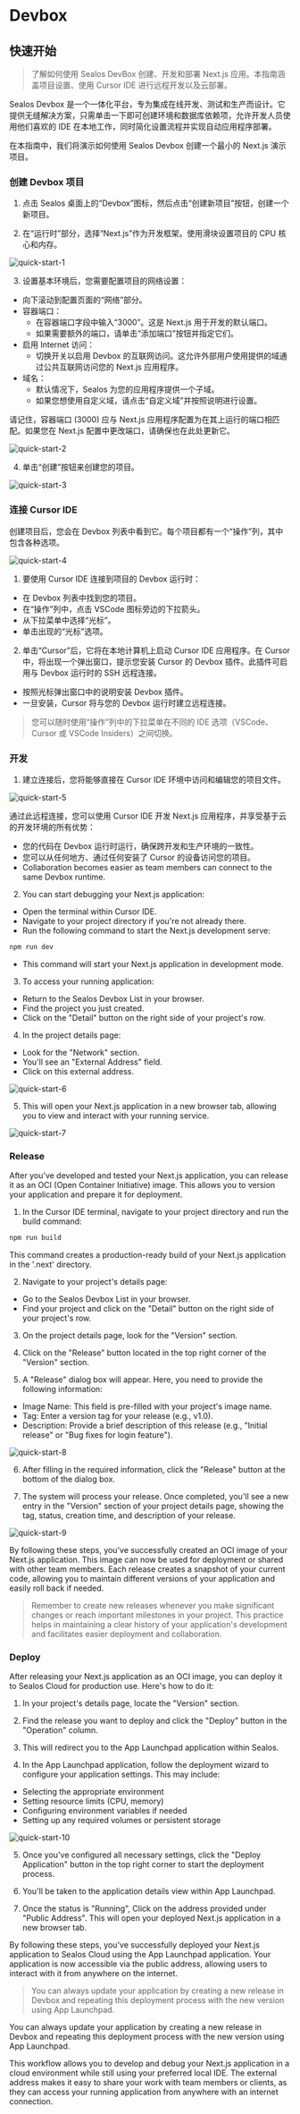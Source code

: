 # Devbox

## 快速开始

> 了解如何使用 Sealos DevBox 创建、开发和部署 Next.js 应用。本指南涵盖项目设置、使用 Cursor IDE 进行远程开发以及云部署。

Sealos Devbox 是一个一体化平台，专为集成在线开发、测试和生产而设计。它提供无缝解决方案，只需单击一下即可创建环境和数据库依赖项，允许开发人员使用他们喜欢的
IDE 在本地工作，同时简化设置流程并实现自动应用程序部署。

在本指南中，我们将演示如何使用 Sealos Devbox 创建一个最小的 Next.js 演示项目。

### 创建 Devbox 项目

1. 点击 Sealos 桌面上的“Devbox”图标，然后点击“创建新项目”按钮，创建一个新项目。

2. 在“运行时”部分，选择“Next.js”作为开发框架。使用滑块设置项目的 CPU 核心和内存。

![quick-start-1](./images/quick-start-1.png)

3. 设置基本环境后，您需要配置项目的网络设置：

- 向下滚动到配置页面的“网络”部分。
- 容器端口：
    - 在容器端口字段中输入“3000”。这是 Next.js 用于开发的默认端口。
    - 如果需要额外的端口，请单击“添加端口”按钮并指定它们。
- 启用 Internet 访问：
    - 切换开关以启用 Devbox 的互联网访问。这允许外部用户使用提供的域通过公共互联网访问您的 Next.js 应用程序。
- 域名：
    - 默认情况下，Sealos 为您的应用程序提供一个子域。
    - 如果您想使用自定义域，请点击“自定义域”并按照说明进行设置。

请记住，容器端口 (3000) 应与 Next.js 应用程序配置为在其上运行的端口相匹配。如果您在 Next.js 配置中更改端口，请确保也在此处更新它。

![quick-start-2](./images/quick-start-2.png)

4. 单击“创建”按钮来创建您的项目。

![quick-start-3](./images/quick-start-3.png)

### 连接 Cursor IDE

创建项目后，您会在 Devbox 列表中看到它。每个项目都有一个“操作”列，其中包含各种选项。

![quick-start-4](./images/quick-start-4.png)

1. 要使用 Cursor IDE 连接到项目的 Devbox 运行时：

- 在 Devbox 列表中找到您的项目。
- 在“操作”列中，点击 VSCode 图标旁边的下拉箭头。
- 从下拉菜单中选择“光标”。
- 单击出现的“光标”选项。

2. 单击“Cursor”后，它将在本地计算机上启动 Cursor IDE 应用程序。在 Cursor 中，将出现一个弹出窗口，提示您安装 Cursor 的 Devbox
   插件。此插件可启用与 Devbox 运行时的 SSH 远程连接。

- 按照光标弹出窗口中的说明安装 Devbox 插件。
- 一旦安装，Cursor 将与您的 Devbox 运行时建立远程连接。

> 您可以随时使用“操作”列中的下拉菜单在不同的 IDE 选项（VSCode、Cursor 或 VSCode Insiders）之间切换。

### 开发

1. 建立连接后，您将能够直接在 Cursor IDE 环境中访问和编辑您的项目文件。

![quick-start-5](./images/quick-start-5.png)

通过此远程连接，您可以使用 Cursor IDE 开发 Next.js 应用程序，并享受基于云的开发环境的所有优势：

- 您的代码在 Devbox 运行时运行，确保跨开发和生产环境的一致性。
- 您可以从任何地方、通过任何安装了 Cursor 的设备访问您的项目。
- Collaboration becomes easier as team members can connect to the same Devbox runtime.

2. You can start debugging your Next.js application:

- Open the terminal within Cursor IDE.
- Navigate to your project directory if you're not already there.
- Run the following command to start the Next.js development serve:

```bash
npm run dev
```

- This command will start your Next.js application in development mode.

3. To access your running application:

- Return to the Sealos Devbox List in your browser.
- Find the project you just created.
- Click on the "Detail" button on the right side of your project's row.

4. In the project details page:

- Look for the "Network" section.
- You'll see an "External Address" field.
- Click on this external address.

![quick-start-6](./images/quick-start-6.png)

5. This will open your Next.js application in a new browser tab, allowing you to view and interact with your running
   service.

![quick-start-7](./images/quick-start-7.png)

### Release

After you've developed and tested your Next.js application, you can release it as an OCI (Open Container Initiative)
image. This allows you to version your application and prepare it for deployment.

1. In the Cursor IDE terminal, navigate to your project directory and run the build command:

```bash
npm run build
```

This command creates a production-ready build of your Next.js application in the '.next' directory.

2. Navigate to your project's details page:

- Go to the Sealos Devbox List in your browser.
- Find your project and click on the "Detail" button on the right side of your project's row.

3. On the project details page, look for the "Version" section.

4. Click on the "Release" button located in the top right corner of the "Version" section.

5. A "Release" dialog box will appear. Here, you need to provide the following information:

- Image Name: This field is pre-filled with your project's image name.
- Tag: Enter a version tag for your release (e.g., v1.0).
- Description: Provide a brief description of this release (e.g., "Initial release" or "Bug fixes for login feature").

![quick-start-8](./images/quick-start-8.png)

6. After filling in the required information, click the "Release" button at the bottom of the dialog box.

7. The system will process your release. Once completed, you'll see a new entry in the "Version" section of your project
   details page, showing the tag, status, creation time, and description of your release.

![quick-start-9](./images/quick-start-9.png)

By following these steps, you've successfully created an OCI image of your Next.js application. This image can now be
used for deployment or shared with other team members. Each release creates a snapshot of your current code, allowing
you to maintain different versions of your application and easily roll back if needed.

> Remember to create new releases whenever you make significant changes or reach important milestones in your project.
> This practice helps in maintaining a clear history of your application's development and facilitates easier deployment
> and collaboration.

### Deploy

After releasing your Next.js application as an OCI image, you can deploy it to Sealos Cloud for production use. Here's
how to do it:

1. In your project's details page, locate the "Version" section.

2. Find the release you want to deploy and click the "Deploy" button in the "Operation" column.

3. This will redirect you to the App Launchpad application within Sealos.

4. In the App Launchpad application, follow the deployment wizard to configure your application settings. This may
   include:

- Selecting the appropriate environment
- Setting resource limits (CPU, memory)
- Configuring environment variables if needed
- Setting up any required volumes or persistent storage

![quick-start-10](./images/quick-start-10.png)

5. Once you've configured all necessary settings, click the "Deploy Application" button in the top right corner to start
   the deployment process.

6. You'll be taken to the application details view within App Launchpad.

7. Once the status is "Running", Click on the address provided under "Public Address". This will open your deployed
   Next.js application in a new browser tab.

By following these steps, you've successfully deployed your Next.js application to Sealos Cloud using the App Launchpad
application. Your application is now accessible via the public address, allowing users to interact with it from anywhere
on the internet.

> You can always update your application by creating a new release in Devbox and repeating this deployment process with
> the new version using App Launchpad.

You can always update your application by creating a new release in Devbox and repeating this deployment process with
the new version using App Launchpad.

This workflow allows you to develop and debug your Next.js application in a cloud environment while still using your
preferred local IDE. The external address makes it easy to share your work with team members or clients, as they can
access your running application from anywhere with an internet connection.